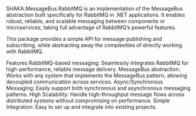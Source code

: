 SHAKA.MessageBus.RabbitMQ is an implementation of the MessageBus abstraction built specifically for RabbitMQ in .NET applications. It enables robust, reliable, and scalable messaging between components or microservices, taking full advantage of RabbitMQ’s powerful features.

This package provides a simple API for message publishing and subscribing, while abstracting away the complexities of directly working with RabbitMQ.

Features
RabbitMQ-based messaging: Seamlessly integrates RabbitMQ for high-performance, reliable message delivery.
MessageBus abstraction: Works with any system that implements the MessageBus pattern, allowing decoupled communication across services.
Async/Synchronous Messaging: Easily support both synchronous and asynchronous messaging patterns.
High Scalability: Handle high-throughput message flows across distributed systems without compromising on performance.
Simple Integration: Easy to set up and integrate into existing projects.